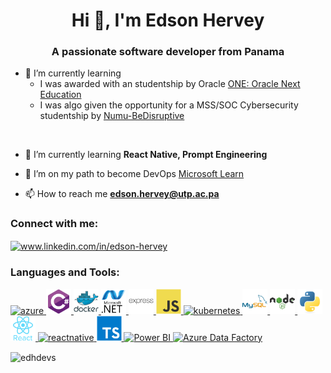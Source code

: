 <h1 align="center">Hi 👋, I'm Edson Hervey</h1>
<h3 align="center">A passionate software developer from Panama</h3>

- 🔭 I’m currently learning<br>
  - I was awarded with an studentship by Oracle [ONE: Oracle Next Education](https://app.aluracursos.com/user/edhervey0603)<br>
  - I was algo given the opportunity for a MSS/SOC Cybersecurity studentship by [Numu-BeDisruptive](https://convocatorias.numu.group)
<br>

- 🌱 I’m currently learning **React Native, Prompt Engineering**

- 👯 I’m on my path to become DevOps [Microsoft Learn](https://learn.microsoft.com/en-us/users/edsonhervey-2620/)

- 📫 How to reach me **edson.hervey@utp.ac.pa**

<h3 align="left">Connect with me:</h3>
<p align="left">
<a href="https://linkedin.com/in/www.linkedin.com/in/edson-hervey" target="blank"><img align="center" src="https://raw.githubusercontent.com/rahuldkjain/github-profile-readme-generator/master/src/images/icons/Social/linked-in-alt.svg" alt="www.linkedin.com/in/edson-hervey" height="30" width="40" /></a>
</p>

<div align="center">
<h3 align="left">Languages and Tools:</h3>
<p align="left"> <a href="https://azure.microsoft.com/en-in/" target="_blank" rel="noreferrer"> <img src="https://www.vectorlogo.zone/logos/microsoft_azure/microsoft_azure-icon.svg" alt="azure" width="40" height="40"/> </a> <a href="https://www.w3schools.com/cs/" target="_blank" rel="noreferrer"> <img src="https://raw.githubusercontent.com/devicons/devicon/master/icons/csharp/csharp-original.svg" alt="csharp" width="40" height="40"/> </a> <a href="https://www.docker.com/" target="_blank" rel="noreferrer"> <img src="https://raw.githubusercontent.com/devicons/devicon/master/icons/docker/docker-original-wordmark.svg" alt="docker" width="40" height="40"/> </a> <a href="https://dotnet.microsoft.com/" target="_blank" rel="noreferrer"> <img src="https://raw.githubusercontent.com/devicons/devicon/master/icons/dot-net/dot-net-original-wordmark.svg" alt="dotnet" width="40" height="40"/> </a> <a href="https://expressjs.com" target="_blank" rel="noreferrer"> <img src="https://raw.githubusercontent.com/devicons/devicon/master/icons/express/express-original-wordmark.svg" alt="express" width="40" height="40"/> </a> <a href="https://developer.mozilla.org/en-US/docs/Web/JavaScript" target="_blank" rel="noreferrer"> <img src="https://raw.githubusercontent.com/devicons/devicon/master/icons/javascript/javascript-original.svg" alt="javascript" width="40" height="40"/> </a> <a href="https://kubernetes.io" target="_blank" rel="noreferrer"> <img src="https://www.vectorlogo.zone/logos/kubernetes/kubernetes-icon.svg" alt="kubernetes" width="40" height="40"/> </a> <a href="https://www.mysql.com/" target="_blank" rel="noreferrer"> <img src="https://raw.githubusercontent.com/devicons/devicon/master/icons/mysql/mysql-original-wordmark.svg" alt="mysql" width="40" height="40"/> </a> <a href="https://nodejs.org" target="_blank" rel="noreferrer"> <img src="https://raw.githubusercontent.com/devicons/devicon/master/icons/nodejs/nodejs-original-wordmark.svg" alt="nodejs" width="40" height="40"/> </a> <a href="https://www.python.org" target="_blank" rel="noreferrer"> <img src="https://raw.githubusercontent.com/devicons/devicon/master/icons/python/python-original.svg" alt="python" width="40" height="40"/> </a> <a href="https://reactjs.org/" target="_blank" rel="noreferrer"> <img src="https://raw.githubusercontent.com/devicons/devicon/master/icons/react/react-original-wordmark.svg" alt="react" width="40" height="40"/> </a> <a href="https://reactnative.dev/" target="_blank" rel="noreferrer"> <img src="https://reactnative.dev/img/header_logo.svg" alt="reactnative" width="40" height="40"/> </a> <a href="https://www.typescriptlang.org/" target="_blank" rel="noreferrer"> <img src="https://raw.githubusercontent.com/devicons/devicon/master/icons/typescript/typescript-original.svg" alt="typescript" width="40" height="40"/> <img src="https://upload.wikimedia.org/wikipedia/commons/c/cf/New_Power_BI_Logo.svg" alt="Power BI" width="40" height="40"/> <img src="https://docs.microsoft.com/en-us/azure/architecture/icons/assets/data-factory.svg" alt="Azure Data Factory" width="40" height="40"/>

</a> </p>
</div>

<p><img align="center" src="https://github-readme-stats.vercel.app/api/top-langs?username=edhdevs&show_icons=true&locale=en&layout=compact" alt="edhdevs" /></p>

<!---
EdHDevs/EdHDevs is a ✨ special ✨ repository because its `README.md` (this file) appears on your GitHub profile.
You can click the Preview link to take a look at your changes.
--->
